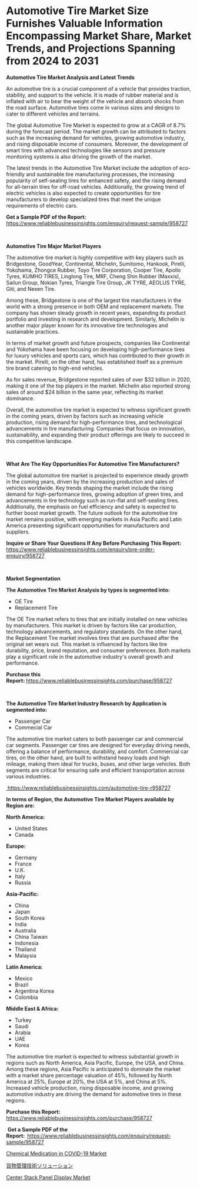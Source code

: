 <p><h1>Automotive Tire Market Size Furnishes Valuable Information Encompassing Market Share, Market Trends, and Projections Spanning from 2024 to 2031</h1></p><p><strong>Automotive Tire Market Analysis and Latest Trends</strong></p>
<p><p>An automotive tire is a crucial component of a vehicle that provides traction, stability, and support to the vehicle. It is made of rubber material and is inflated with air to bear the weight of the vehicle and absorb shocks from the road surface. Automotive tires come in various sizes and designs to cater to different vehicles and terrains.</p><p>The global Automotive Tire Market is expected to grow at a CAGR of 8.7% during the forecast period. The market growth can be attributed to factors such as the increasing demand for vehicles, growing automotive industry, and rising disposable income of consumers. Moreover, the development of smart tires with advanced technologies like sensors and pressure monitoring systems is also driving the growth of the market.</p><p>The latest trends in the Automotive Tire Market include the adoption of eco-friendly and sustainable tire manufacturing processes, the increasing popularity of self-sealing tires for enhanced safety, and the rising demand for all-terrain tires for off-road vehicles. Additionally, the growing trend of electric vehicles is also expected to create opportunities for tire manufacturers to develop specialized tires that meet the unique requirements of electric cars.</p></p>
<p><strong>Get a Sample PDF of the Report:&nbsp;</strong> <a href="https://www.reliablebusinessinsights.com/enquiry/request-sample/958727">https://www.reliablebusinessinsights.com/enquiry/request-sample/958727</a></p>
<p>&nbsp;</p>
<p><strong>Automotive Tire Major Market Players</strong></p>
<p><p>The automotive tire market is highly competitive with key players such as Bridgestone, GoodYear, Continental, Michelin, Sumitomo, Hankook, Pirelli, Yokohama, Zhongce Rubber, Toyo Tire Corporation, Cooper Tire, Apollo Tyres, KUMHO TIRES, Linglong Tire, MRF, Cheng Shin Rubber (Maxxis), Sailun Group, Nokian Tyres, Triangle Tire Group, JK TYRE, AEOLUS TYRE, Giti, and Nexen Tire.</p><p>Among these, Bridgestone is one of the largest tire manufacturers in the world with a strong presence in both OEM and replacement markets. The company has shown steady growth in recent years, expanding its product portfolio and investing in research and development. Similarly, Michelin is another major player known for its innovative tire technologies and sustainable practices.</p><p>In terms of market growth and future prospects, companies like Continental and Yokohama have been focusing on developing high-performance tires for luxury vehicles and sports cars, which has contributed to their growth in the market. Pirelli, on the other hand, has established itself as a premium tire brand catering to high-end vehicles.</p><p>As for sales revenue, Bridgestone reported sales of over $32 billion in 2020, making it one of the top players in the market. Michelin also reported strong sales of around $24 billion in the same year, reflecting its market dominance.</p><p>Overall, the automotive tire market is expected to witness significant growth in the coming years, driven by factors such as increasing vehicle production, rising demand for high-performance tires, and technological advancements in tire manufacturing. Companies that focus on innovation, sustainability, and expanding their product offerings are likely to succeed in this competitive landscape.</p></p>
<p>&nbsp;</p>
<p><strong>What Are The Key Opportunities For Automotive Tire Manufacturers?</strong></p>
<p><p>The global automotive tire market is projected to experience steady growth in the coming years, driven by the increasing production and sales of vehicles worldwide. Key trends shaping the market include the rising demand for high-performance tires, growing adoption of green tires, and advancements in tire technology such as run-flat and self-sealing tires. Additionally, the emphasis on fuel efficiency and safety is expected to further boost market growth. The future outlook for the automotive tire market remains positive, with emerging markets in Asia Pacific and Latin America presenting significant opportunities for manufacturers and suppliers.</p></p>
<p><strong>Inquire or Share Your Questions If Any Before Purchasing This Report:</strong> <a href="https://www.reliablebusinessinsights.com/enquiry/pre-order-enquiry/958727">https://www.reliablebusinessinsights.com/enquiry/pre-order-enquiry/958727</a></p>
<p>&nbsp;</p>
<p><strong>Market Segmentation</strong></p>
<p><strong>The Automotive Tire Market Analysis by types is segmented into:</strong></p>
<p><ul><li>OE Tire</li><li>Replacement Tire</li></ul></p>
<p><p>The OE Tire market refers to tires that are initially installed on new vehicles by manufacturers. This market is driven by factors like car production, technology advancements, and regulatory standards. On the other hand, the Replacement Tire market involves tires that are purchased after the original set wears out. This market is influenced by factors like tire durability, price, brand reputation, and consumer preferences. Both markets play a significant role in the automotive industry's overall growth and performance.</p></p>
<p><strong>Purchase this Report:&nbsp;</strong><a href="https://www.reliablebusinessinsights.com/purchase/958727">https://www.reliablebusinessinsights.com/purchase/958727</a></p>
<p>&nbsp;</p>
<p><strong>The Automotive Tire Market Industry Research by Application is segmented into:</strong></p>
<p><ul><li>Passenger Car</li><li>Commecial Car</li></ul></p>
<p><p>The automotive tire market caters to both passenger car and commercial car segments. Passenger car tires are designed for everyday driving needs, offering a balance of performance, durability, and comfort. Commercial car tires, on the other hand, are built to withstand heavy loads and high mileage, making them ideal for trucks, buses, and other large vehicles. Both segments are critical for ensuring safe and efficient transportation across various industries.</p></p>
<p><a href="https://www.reliablebusinessinsights.com/automotive-tire-r958727">&nbsp;https://www.reliablebusinessinsights.com/automotive-tire-r958727</a></p>
<p><strong>In terms of Region, the Automotive Tire Market Players available by Region are:</strong></p>
<p>
    <p> <strong> North America: </strong>
        <ul>
            <li>United States</li>
            <li>Canada</li>
        </ul>
        </p> 
    <p> <strong> Europe: </strong>
        <ul>
            <li>Germany</li>
            <li>France</li>
            <li>U.K.</li>
            <li>Italy</li>
            <li>Russia</li>
        </ul>
        </p> 
    <p> <strong> Asia-Pacific: </strong>
        <ul>
            <li>China</li>
            <li>Japan</li>
            <li>South Korea</li>
            <li>India</li>
            <li>Australia</li>
            <li>China Taiwan</li>
            <li>Indonesia</li>
            <li>Thailand</li>
            <li>Malaysia</li>
        </ul>
        </p> 
    <p> <strong> Latin America: </strong>
        <ul>
            <li>Mexico</li>
            <li>Brazil</li>
            <li>Argentina Korea</li>
            <li>Colombia</li>
        </ul>
        </p> 
    <p> <strong> Middle East & Africa: </strong>
        <ul>
            <li>Turkey</li>
            <li>Saudi</li>
            <li>Arabia</li>
            <li>UAE</li>
            <li>Korea</li>
        </ul>
    </p>
    </p>
<p><p>The automotive tire market is expected to witness substantial growth in regions such as North America, Asia Pacific, Europe, the USA, and China. Among these regions, Asia Pacific is anticipated to dominate the market with a market share percentage valuation of 45%, followed by North America at 25%, Europe at 20%, the USA at 5%, and China at 5%. Increased vehicle production, rising disposable income, and growing automotive industry are driving the demand for automotive tires in these regions.</p></p>
<p><strong>Purchase this Report: </strong><a href="https://www.reliablebusinessinsights.com/purchase/958727">https://www.reliablebusinessinsights.com/purchase/958727</a></p>
<p>&nbsp;<strong>Get a Sample PDF of the Report:&nbsp;&nbsp;</strong><a href="https://www.reliablebusinessinsights.com/enquiry/request-sample/958727">https://www.reliablebusinessinsights.com/enquiry/request-sample/958727</a></p>
<p><strong></strong></p>
<p><p><a href="https://github.com/riwar777/Market-Research-Report-List-1/blob/main/chemical-medication-in-covid-19-market.md">Chemical Medication in COVID-19 Market</a></p><p><a href="https://github.com/LenoraKris2023/Market-Research-Report-List-1/blob/main/3299673121707.md">貨物管理技術ソリューション</a></p><p><a href="https://github.com/jahid123ahm/Market-Research-Report-List-1/blob/main/center-stack-panel-display-market.md">Center Stack Panel Display Market</a></p></p>